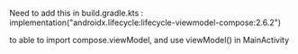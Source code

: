 
Need to add this in build.gradle.kts :
implementation("androidx.lifecycle:lifecycle-viewmodel-compose:2.6.2")

to able to import compose.viewModel, and use viewModel() in MainActivity